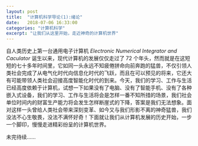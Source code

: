 ```yaml
---
layout: post
title:  "计算机科学导论(1):绪论"
date:   2018-07-06 16:33:00
categories: "计算机科学"
excerpt: "让我们从这里开始，走近神奇的计算机世界"
---
```


<div class="post-style">

<p>自人类历史上第一台通用电子计算机 <em>Electronic Numerical Integrator and Caculator</em> 诞生以来，现代计算机的发展仅仅走过了 72 个年头，然而就是在这短短的七十多年时间里，它如同一头永远不知疲倦拼命向前奔跑的猛兽，不仅引领人类社会完成了从电气化时代向信息化时代的飞跃，而且在可以预见的将来，它还大有可能带领人类社会迎接高度智能化时代的到来。今天，我们的学习、工作与生活已经高度依赖于计算机，试想一下如果没有了电脑、没有了智能手机、没有了各种嵌入式设备，我们的学习、工作与生活将会是怎样一番不知所措的场景，我们社会单位时间内的财富生产能力将会发生怎样断崖式的下降，答案是我们无法想象。面对这样一头曾给人类社会带来深刻变革、如今又与我们形影不离的神奇猛兽，我们没法不心生敬畏，没法不满怀好奇！下面就让我们从计算机发展的历史开始，一步一个脚印，慢慢走进精彩纷呈的计算机世界。</p>

<p>未完待续……</p>

</div>